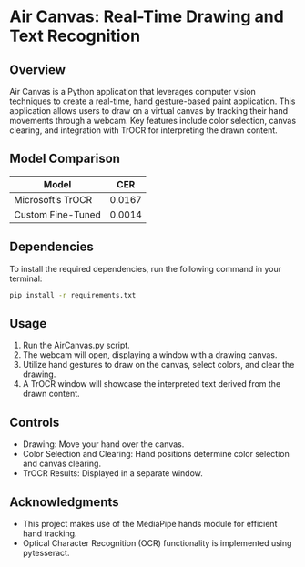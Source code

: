 # Air Canvas: Real-Time Drawing and Text Recognition

## Overview

Air Canvas is a Python application that leverages computer vision techniques to create a real-time, hand gesture-based paint application. This application allows users to draw on a virtual canvas by tracking their hand movements through a webcam. Key features include color selection, canvas clearing, and integration with TrOCR for interpreting the drawn content.

## Model Comparison

| Model             | CER    |
| ----------------- | ------ |
| Microsoft’s TrOCR | 0.0167 |
| Custom Fine-Tuned | 0.0014 |

## Dependencies

To install the required dependencies, run the following command in your terminal:

```bash
pip install -r requirements.txt
```

## Usage

1. Run the AirCanvas.py script.
2. The webcam will open, displaying a window with a drawing canvas.
3. Utilize hand gestures to draw on the canvas, select colors, and clear the drawing.
4. A TrOCR window will showcase the interpreted text derived from the drawn content.

## Controls

- Drawing: Move your hand over the canvas.
- Color Selection and Clearing: Hand positions determine color selection and canvas clearing.
- TrOCR Results: Displayed in a separate window.

## Acknowledgments

- This project makes use of the MediaPipe hands module for efficient hand tracking.
- Optical Character Recognition (OCR) functionality is implemented using pytesseract.
